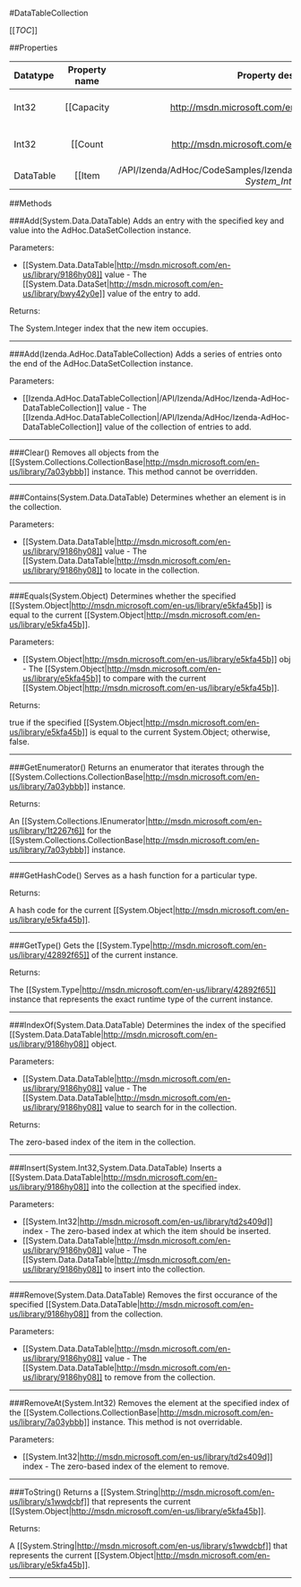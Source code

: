 #DataTableCollection

[[_TOC_]]

##Properties

|Datatype|Property name|Property description|Default Value|
|:-------|:----------:|:-----------------:|:-----------:|
|Int32|[[Capacity|http://msdn.microsoft.com/en-us/library/29z9bdyd]]|Gets or sets the number of elements that the [[System.Collections.CollectionBase|http://msdn.microsoft.com/en-us/library/7a03ybbb]] can contain.|0|
|Int32|[[Count|http://msdn.microsoft.com/en-us/library/8beysaaa]]|Gets the number of elements contained in the [[System.Collections.CollectionBase|http://msdn.microsoft.com/en-us/library/7a03ybbb]] instance. This property cannot be overridden.|0|
|DataTable|[[Item|/API/Izenda/AdHoc/CodeSamples/Izenda_AdHoc_DataTableCollection_Item_-_System_Int32_-_]]|Gets or sets the [[System.Data.DataSet|http://msdn.microsoft.com/en-us/library/bwy42y0e]] at the specified index  of the [[Izenda.AdHoc.DataTableCollection|/API/Izenda/AdHoc/Izenda-AdHoc-DataTableCollection]] instance.|null|


##Methods

###Add(System.Data.DataTable)
 Adds an entry with the specified key and value into the AdHoc.DataSetCollection instance. 

Parameters: 

* [[System.Data.DataTable|http://msdn.microsoft.com/en-us/library/9186hy08]] value  - The [[System.Data.DataSet|http://msdn.microsoft.com/en-us/library/bwy42y0e]] value of the entry to add.





Returns:

The System.Integer index that the new item occupies.


---


###Add(Izenda.AdHoc.DataTableCollection)
 Adds a series of entries onto the end of the AdHoc.DataSetCollection instance. 

Parameters: 

* [[Izenda.AdHoc.DataTableCollection|/API/Izenda/AdHoc/Izenda-AdHoc-DataTableCollection]] value  - The [[Izenda.AdHoc.DataTableCollection|/API/Izenda/AdHoc/Izenda-AdHoc-DataTableCollection]] value of the collection of entries to add.






---


###Clear()
Removes all objects from the [[System.Collections.CollectionBase|http://msdn.microsoft.com/en-us/library/7a03ybbb]] instance. This method cannot be overridden.






---


###Contains(System.Data.DataTable)
 Determines whether an element is in the collection. 

Parameters: 

* [[System.Data.DataTable|http://msdn.microsoft.com/en-us/library/9186hy08]] value  - The [[System.Data.DataTable|http://msdn.microsoft.com/en-us/library/9186hy08]] to locate in the collection.






---


###Equals(System.Object)
Determines whether the specified [[System.Object|http://msdn.microsoft.com/en-us/library/e5kfa45b]] is equal to the current [[System.Object|http://msdn.microsoft.com/en-us/library/e5kfa45b]].

Parameters: 

* [[System.Object|http://msdn.microsoft.com/en-us/library/e5kfa45b]] obj  - The [[System.Object|http://msdn.microsoft.com/en-us/library/e5kfa45b]] to compare with the current [[System.Object|http://msdn.microsoft.com/en-us/library/e5kfa45b]].





Returns:

true if the specified [[System.Object|http://msdn.microsoft.com/en-us/library/e5kfa45b]] is equal to the current System.Object; otherwise, false.


---


###GetEnumerator()
Returns an enumerator that iterates through the [[System.Collections.CollectionBase|http://msdn.microsoft.com/en-us/library/7a03ybbb]] instance.





Returns:

An [[System.Collections.IEnumerator|http://msdn.microsoft.com/en-us/library/1t2267t6]] for the [[System.Collections.CollectionBase|http://msdn.microsoft.com/en-us/library/7a03ybbb]] instance.


---


###GetHashCode()
 Serves as a hash function for a particular type.  





Returns:

A hash code for the current [[System.Object|http://msdn.microsoft.com/en-us/library/e5kfa45b]].


---


###GetType()
Gets the [[System.Type|http://msdn.microsoft.com/en-us/library/42892f65]] of the current instance.





Returns:

The [[System.Type|http://msdn.microsoft.com/en-us/library/42892f65]] instance that represents the exact runtime type of the current instance.


---


###IndexOf(System.Data.DataTable)
Determines the index of the specified [[System.Data.DataTable|http://msdn.microsoft.com/en-us/library/9186hy08]] object.

Parameters: 

* [[System.Data.DataTable|http://msdn.microsoft.com/en-us/library/9186hy08]] value  - The [[System.Data.DataTable|http://msdn.microsoft.com/en-us/library/9186hy08]] value to search for in the collection.





Returns:

The zero-based index of the item in the collection.


---


###Insert(System.Int32,System.Data.DataTable)
Inserts a [[System.Data.DataTable|http://msdn.microsoft.com/en-us/library/9186hy08]] into the collection at the specified index.

Parameters: 

* [[System.Int32|http://msdn.microsoft.com/en-us/library/td2s409d]] index  - The zero-based index at which the item should be inserted.
* [[System.Data.DataTable|http://msdn.microsoft.com/en-us/library/9186hy08]] value  - The [[System.Data.DataTable|http://msdn.microsoft.com/en-us/library/9186hy08]] to insert into the collection.






---


###Remove(System.Data.DataTable)
Removes the first occurance of the specified [[System.Data.DataTable|http://msdn.microsoft.com/en-us/library/9186hy08]] from the collection.

Parameters: 

* [[System.Data.DataTable|http://msdn.microsoft.com/en-us/library/9186hy08]] value  - The [[System.Data.DataTable|http://msdn.microsoft.com/en-us/library/9186hy08]] to remove from the collection.






---


###RemoveAt(System.Int32)
Removes the element at the specified index of the [[System.Collections.CollectionBase|http://msdn.microsoft.com/en-us/library/7a03ybbb]] instance. This method is not overridable.

Parameters: 

* [[System.Int32|http://msdn.microsoft.com/en-us/library/td2s409d]] index  -  The zero-based index of the element to remove. 






---


###ToString()
Returns a [[System.String|http://msdn.microsoft.com/en-us/library/s1wwdcbf]] that represents the current [[System.Object|http://msdn.microsoft.com/en-us/library/e5kfa45b]].





Returns:

A [[System.String|http://msdn.microsoft.com/en-us/library/s1wwdcbf]] that represents the current [[System.Object|http://msdn.microsoft.com/en-us/library/e5kfa45b]].


---


